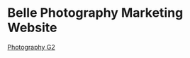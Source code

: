<body>
    <h1>
        Belle Photography Marketing Website
    </h1>
<a href='https://samarayadi.github.io/Photography.github.io/' target='_blank'>
        Photography G2
        </a>
